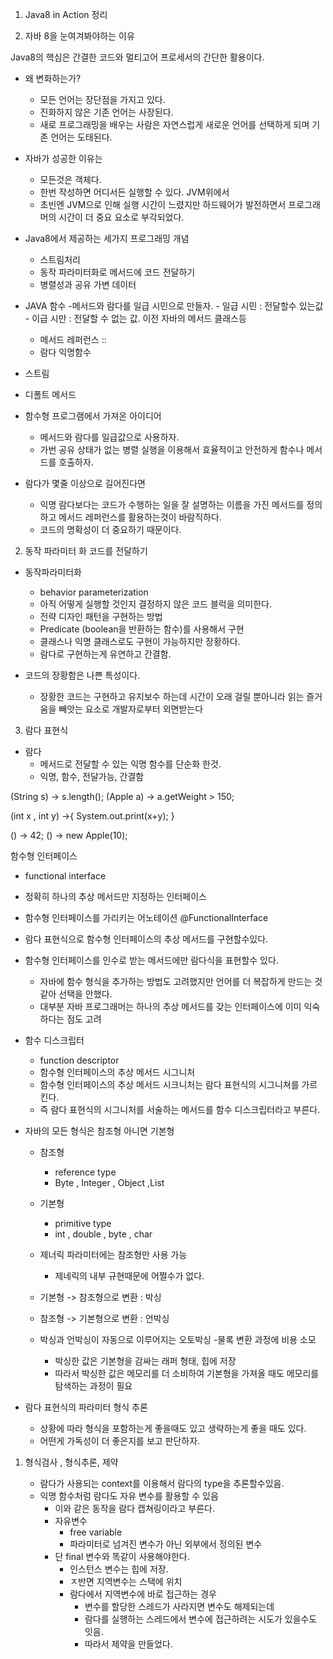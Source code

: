 1. Java8 in Action 정리


1. 자바 8을 눈여겨봐야하는 이유

Java8의 핵심은 간결한 코드와 멀티고어 프로세서의 간단한 활용이다.

- 왜 변화하는가?
    - 모든 언어는 장단점을 가지고 있다.
    - 진화하지 않은 기존 언어는 사장된다.
    - 새로 프로그래밍을 배우는 사람은 자연스럽게 새로운 언어를 선택하게 되며 기존 언어는 도태된다.
    
- 자바가 성공한 이유는
    - 모든것은 객체다.
    - 한번 작성하면 어디서든 실행할 수 있다. JVM위에서
    - 초빈엔 JVM으로 인해 실행 시간이 느렸지만 하드웨어가 발전하면서 프로그래머의 시간이 더 중요 요소로
    부각되었다.
    
- Java8에서 제공하는 세가지 프로그래밍 개념
    - 스트림처리
    - 동작 파라미터화로 메서드에 코드 전달하기
    - 병렬성과 공유 가변 데이터
- JAVA 함수
    -메서드와 람다를 일급 시민으로 만들자.
        - 일급 시민 : 전달할수 있는값
        - 이급 시만 : 전달할 수 없는 값. 이전 자바의 메서드 클래스등
    - 메서드 레퍼런스 ::
    - 람다 익명함수
    
- 스트림
- 디폴트 메서드
- 함수형 프로그램에서 가져온 아이디어
    - 메서드와 람다를 일급값으로 사용하자.
    - 가번 공유 상태가 없는 병렬 실행을 이용해서 효율적이고 안전하게 함수나 메서드를 호출하자.
- 람다가 몇줄 이상으로 길어진다면
    - 익명 람다보다는 코드가 수행하는 일을 잘 설명하는 이름을 가진 메서드를 정의하고 메서드 레퍼런스를 활용하는것이
    바람직하다.
    - 코드의 명확성이 더 중요하기 때문이다.
    
2. 동작 파라미터 화 코드를 전달하기
- 동작파라미터화
    - behavior parameterization
    - 아직 어떻게 실행할 것인지 결정하지 않은 코드 블럭을 의미한다.
    - 전략 디자인 패턴을 구현하는 방법
    - Predicate<t> (boolean을 반환하는 함수)를 사용해서 구현
    - 클래스나 익명 클래스로도 구현이 가능하지만 장황하다.
    - 람다로 구현하는게 유연하고 간결함.
    
- 코드의 장황함은 나쁜 특성이다.
    - 장황한 코드는 구현하고 유지보수 하는데 시간이 오래 걸릴 뿐아니라 읽는 즐거움을 빼앗는 요소로 개발자로부터 외면받는다
    

3. 람다 표현식
- 람다
    - 메서드로 전달할 수 있는 익명 함수를 단순화 한것.
    - 익명, 함수, 전달가능, 간결함
    
(String s) -> s.length();
(Apple a) -> a.getWeight > 150;

(int x , int y) ->{
    System.out.print(x+y);
}


() -> 42;
() -> new Apple(10);


함수형 인터페이스

- functional interface
- 정확히 하나의 추상 메서드만 지정하는 인터페이스
- 함수형 인터페이스를 가리키는 어노테이션 @FunctionalInterface
- 람다 표현식으로 함수형 인터페이스의 추상 메서드를 구현할수있다.
- 함수형 인터페이스를 인수로 받는 메서드에만 람다식을 표현할수 있다.
    - 자바에 함수 형식을 추가하는 방법도 고려했지만 언어를 더 복잡하게 만드는 것 같아 선택을 안했다.
    - 대부분 자바 프로그래머는 하나의 추상 메서드를 갖는 인터페이스에 이미 익숙하다는 점도 고려
- 함수 디스크립터
    - function descriptor
    - 함수형 인터페이스의 추상 메서드 시그니처
    - 함수형 인터페이스의 추상 메서드 시크니처는 람다 표현식의 시그니쳐를 가르킨다.
    - 즉 람다 표현식의 시그니처를 서술하는 메서드를 함수 디스크립터라고 부른다.
 
 
- 자바의 모든 형식은 참조형 아니면 기본형
    - 참조형
        - reference type
        - Byte , Integer , Object ,List
    - 기본형
        - primitive type
        - int , double , byte , char
        
    - 제너릭 파라미터에는 참조형만 사용 가능
        - 제네릭의 내부 규현때문에 어쩔수가 없다.
    - 기본형 -> 참조형으로 변환 : 박싱
    - 참조형 -> 기본형으로 변환 : 언박싱
    - 박싱과 언박싱이 자동으로 이루어지는 오토박싱
        -물록 변환 과정에 비용 소모
        - 박싱한 값은 기본형을 감싸는 래퍼 형태, 힙에 저장
        - 따라서 박싱한 값은 메모리를 더 소비하여 기본형을 가져올 때도 메모리를 탐색하는 과정이 필요
- 람다 표현식의 파라미터 형식 추론
    - 상황에 따라 형식을 포함하는게 좋을때도 있고 생략하는게 좋을 때도 있다.
    - 어떤게 가독성이 더 좋은지를 보고 판단하자.
    
1. 형식검사 , 형식추론, 제약

    - 람다가 사용되는 context를 이용해서 람다의 type을 추론할수있음.
    - 익명 함수처럼 람다도 자유 변수를 활용할 수 있음
        - 이와 같은 동작을 람다 캡쳐링이라고 부른다.
        - 자유변수
            - free variable
            - 파라미터로 넘겨진 변수가 아닌 외부에서 정의된 변수
        - 단 final 변수와 똑같이 사용해야한다.
            - 인스턴스 변수는 힙에 저장.
            - ㅈ반면 지역변수는 스택에 위치
            - 람다에서 지역변수에 바로 접근하는 경우
                - 변수를 할당한 스레드가 사라지면 변수도 해제되는데
                - 람다를 실행하는 스레드에서 변수에 접근하려는 시도가 있을수도 잇음.
                - 따라서 제약을 만들었다.
                
                    
        
    